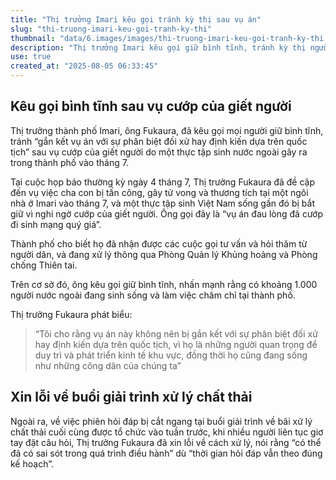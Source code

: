 ```yaml
---
title: "Thị trưởng Imari kêu gọi tránh kỳ thị sau vụ án"
slug: "thi-truong-imari-keu-goi-tranh-ky-thi"
thumbnail: "data/6.images/images/thi-truong-imari-keu-goi-tranh-ky-thi.webp"
description: "Thị trưởng Imari kêu gọi giữ bình tĩnh, tránh kỳ thị người nước ngoài sau vụ cướp của giết người liên quan đến thực tập sinh Việt Nam."
use: true
created_at: "2025-08-05 06:33:45"
---
```


## Kêu gọi bình tĩnh sau vụ cướp của giết người

Thị trưởng thành phố Imari, ông Fukaura, đã kêu gọi mọi người giữ bình tĩnh, tránh “gắn kết vụ án với sự phân biệt đối xử hay định kiến dựa trên quốc tịch” sau vụ cướp của giết người do một thực tập sinh nước ngoài gây ra trong thành phố vào tháng 7.

Tại cuộc họp báo thường kỳ ngày 4 tháng 7, Thị trưởng Fukaura đã đề cập đến vụ việc cha con bị tấn công, gây tử vong và thương tích tại một ngôi nhà ở Imari vào tháng 7, và một thực tập sinh Việt Nam sống gần đó bị bắt giữ vì nghi ngờ cướp của giết người. Ông gọi đây là “vụ án đau lòng đã cướp đi sinh mạng quý giá”.

Thành phố cho biết họ đã nhận được các cuộc gọi tư vấn và hỏi thăm từ người dân, và đang xử lý thông qua Phòng Quản lý Khủng hoảng và Phòng chống Thiên tai.

Trên cơ sở đó, ông kêu gọi giữ bình tĩnh, nhấn mạnh rằng có khoảng 1.000 người nước ngoài đang sinh sống và làm việc chăm chỉ tại thành phố.

Thị trưởng Fukaura phát biểu:

> “Tôi cho rằng vụ án này không nên bị gắn kết với sự phân biệt đối xử hay định kiến dựa trên quốc tịch, vì họ là những người quan trọng để duy trì và phát triển kinh tế khu vực, đồng thời họ cũng đang sống như những công dân của chúng ta”

## Xin lỗi về buổi giải trình xử lý chất thải

Ngoài ra, về việc phiên hỏi đáp bị cắt ngang tại buổi giải trình về bãi xử lý chất thải cuối cùng được tổ chức vào tuần trước, khi nhiều người liên tục giơ tay đặt câu hỏi, Thị trưởng Fukaura đã xin lỗi về cách xử lý, nói rằng “có thể đã có sai sót trong quá trình điều hành” dù “thời gian hỏi đáp vẫn theo đúng kế hoạch”.